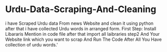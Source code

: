 # Urdu-Data-Scraping-And-Cleaning
i have  Scraped Urdu data From news Website and clean it using python after that i have  collected  Urdu words in arranged form.
First Step:
 Install Libararis Mention in code file
 after that import all laibraries
step2
And Your Website link which you want to scrap 
And Run The Code
After All You Have collection of urdu words.'

